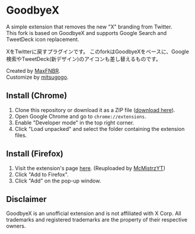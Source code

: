 # GoodbyeX
A simple extension that removes the new "X" branding from Twitter.  
This fork is based on GoodbyeX and supports Google Search and TweetDeck icon replacement.

XをTwitterに戻すプラグインです。
このforkはGoodbyeXをベースに、Google検索やTweetDeck(新デザイン)のアイコンも差し替えるものです。

Created by [MaxFNBR](https://twitter.com/MaxFNBR).  
Customize by [mitsugogo](https://twitter.com/mitsugogo).

## Install (Chrome)

1. Clone this repository or download it as a ZIP file ([download here](https://github.com/mitsugogo/GoodbyeX/archive/refs/heads/main.zip)).
2. Open Google Chrome and go to `chrome://extensions`.
3. Enable "Developer mode" in the top right corner.
4. Click "Load unpacked" and select the folder containing the extension files.

## Install (Firefox)

1. Visit the extension's page [here](https://addons.mozilla.org/en-US/firefox/addon/goodbyex). (Reuploaded by [McMistrzYT](https://github.com/McMistrzYT))
2. Click "Add to Firefox".
3. Click "Add" on the pop-up window.

## Disclaimer
GoodbyeX is an unofficial extension and is not affiliated with X Corp. All trademarks and registered trademarks are the property of their respective owners.
